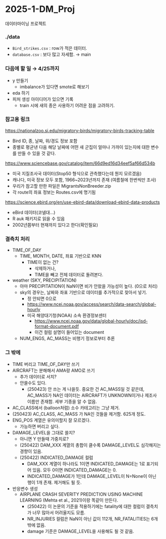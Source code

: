 # 2025-1-DM_Proj
데이터마이닝 프로젝트


### ./data
* `Bird_strikes.csv` : row가 적은 데이터.
* `database.csv` : 보다 많고 자세함. → main

### 다음에 할 일 → 4/25까지

- y 만들기
    - imbalance가 있다면 smote로 해보기
- eda 하기
- 피처 생성 아이디어가 있으면 기록
    - train 시에 새의 종은 사용하기 어려운 점을 고려하기.

### 참고용 링크
https://nationalzoo.si.edu/migratory-birds/migratory-birds-tracking-table
- Bird ID, 종, 날짜, 위/경도 정보 포함
- 종별로 평균낸 다음 해당 날짜에 어떤 새 군집이 얼마나 가까이 있는지에 대한 변수를 만들 수 있을 것 같다.

https://www.sciencebase.gov/catalog/item/66d9ed16d34eef5af66d534b
- 미국 지질조사국 데이터(Stop50 형식으로 관측했다는데 뭔지 모르겠음)
- 캐나다, 미국 정보 모두 포함, 1966~2023년까지 존재 (여름철에 한번씩만 조사)
- 우리가 참고할 만한 파일은 MigrantsNonBreeder.zip
- 각 route의 좌표 정보는 Routes.csv에 명기됨

https://science.ebird.org/en/use-ebird-data/download-ebird-data-products
- eBird 데이터(코넬대...)
- R auk 패키지로 읽을 수 있음
- 2002년쯤부터 현재까지 있다고 한다(확인필요)

### 결측치 처리
- TIME_OF_DAY
  - TIME, MONTH, DATE, 좌표 기반으로 KNN
    - TIME이 없는 건?
      - 삭제하거나,
      - TIME을 빼고 전체 데이터로 돌려본다.
- weather (SKY, PRECIPITATION)
  - 아마 PRECIPITATION이 NaN이면 비가 안왔을 가능성이 높다. (0으로 처리)
  - sky의 경우는, 날짜와 좌표 기반으로 데이터를 추가적으로 찾아서 넣기.
    - 정 안되면 0으로
    - https://www.ncei.noaa.gov/access/search/data-search/global-hourly
    - 미국 해양대기청(NOAA) 소속 환경정보센터
        - https://www.ncei.noaa.gov/data/global-hourly/doc/isd-format-document.pdf
        - 이건 컬럼 설명이 들어있는 document
  - NUM_ENGS, AC_MASS는 비행기 정보로부터 추론

### 그 밖에
- TIME 버리고 TIME_OF_DAY만 쓰기
- AIRCRAFT는 분해해서 AMA랑 AMO로 쓰기
  - 추가 데이터로 서치?
  - 안쓸수도 있다.
      - (250423) 안 쓰는 게 나을듯. 중요한 건 AC_MASS일 것 같은데, AC_MASS가 NA인 데이터는 AIRCRAFT가 UNKNOWN이거나 제조사 이름만 존재함. 세부 기종을 알 수 없음.
- AC_CLASS에서 (balloon처럼) 소수 카테고리는 그냥 제거.
- (250423) AC_CLASS, AC_MASS 가 NA인 것들을 제거함. 625개 정도.
- ENG_POS 계열은 유의미할지 잘 모르겠다.
  - 가능하면 버리고 싶다.
- DAMAGE_LEVEL을 그대로 쓸지?
  - 아니면 Y 만들때 가중치로?
  - (250422) DAM_XXX 계열의 총합이 클수록 DAMAGE_LEVEL도 심각해지는 경향이 있음.
  - (250422) INDICATED_DAMAGE 컬럼
      - DAM_XXX 계열이 하나라도 1이면 INDICATED_DAMAGE는 1로 표기되어 있음. 모두 0이면 INDICATED_DAMAGE는 0.
      - INDICATED_DAMAGE가 1인데 DAMAGE_LEVEL이 N=None이 아닌 행이 1개 존재. 제거해도 될 듯. 
- 반응변수 생성
  - AIRPLANE CRASH SEVERITY PREDICTION USING MACHINE LEARNING (Mehta et al., 2021)이랑 똑같이 만든다.
      - (250422) 이 논문의 기준을 적용하기에는 fatality에 대한 컬럼이 결측치가 너무 많아서 어려울지도 모름.
      - NR_INJURIES 컬럼은 NaN이 아닌 값이 112개, NR_FATALITIES는 6개밖에 없음.
      - damage 기준은 DAMAGE_LEVEL을 사용해도 될 것 같음.

  
